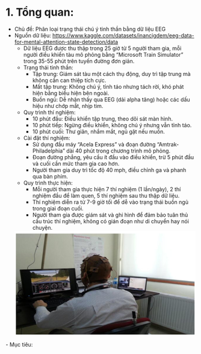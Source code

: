 # 1. Tổng quan:
- Chủ đề: Phân loại trạng thái chú ý tinh thần bằng dữ liệu EEG
- Nguồn dữ liệu: https://www.kaggle.com/datasets/inancigdem/eeg-data-for-mental-attention-state-detection/data
  - Dữ liệu EEG được thu thập trong 25 giờ từ 5 người tham gia, mỗi người điều khiển tàu mô phỏng bằng “Microsoft Train Simulator” trong 35-55 phút trên tuyến đường đơn giản.
  - Trạng thái tinh thần:
    - Tập trung: Giám sát tàu một cách thụ động, duy trì tập trung mà không cần can thiệp tích cực.
    - Mất tập trung: Không chú ý, tỉnh táo nhưng tách rời, khó phát hiện bằng biểu hiện bên ngoài.
    - Buồn ngủ: Dễ nhận thấy qua EEG (dải alpha tăng) hoặc các dấu hiệu như chớp mắt, nhịp tim.
  - Quy trình thí nghiệm:
    - 10 phút đầu: Điều khiển tập trung, theo dõi sát màn hình.
    - 10 phút tiếp: Ngừng điều khiển, không chú ý nhưng vẫn tỉnh táo.
    - 10 phút cuối: Thư giãn, nhắm mắt, ngủ gật nếu muốn.
  - Cài đặt thí nghiệm:
    - Sử dụng đầu máy “Acela Express” và đoạn đường “Amtrak-Philadelphia” dài 40 phút trong chương trình mô phỏng.
    - Đoạn đường phẳng, yêu cầu ít đầu vào điều khiển, trừ 5 phút đầu và cuối cần mức tham gia cao hơn.
    - Người tham gia duy trì tốc độ 40 mph, điều chỉnh ga và phanh qua bàn phím.
  - Quy trình thực hiện:
    - Mỗi người tham gia thực hiện 7 thí nghiệm (1 lần/ngày), 2 thí nghiệm đầu để làm quen, 5 thí nghiệm sau thu thập dữ liệu.
    - Thí nghiệm diễn ra từ 7-9 giờ tối để dễ vào trạng thái buồn ngủ trong giai đoạn cuối.
    - Người tham gia được giám sát và ghi hình để đảm bảo tuân thủ cấu trúc thí nghiệm, không có gián đoạn như di chuyển hay nói chuyện.
  <div style="text-align: center;">
    <img src="https://github.com/VietDucFCB/PatternRecognition/blob/main/image/1.png?raw=true" width="500"/>
</div>
- Mục tiêu:
